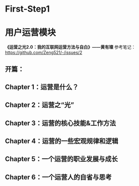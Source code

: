 # First-Step1


# 用户运营模块
**《运营之光2.0：我的互联网运营方法与自白》——黄有璨**
参考笔记： https://github.com/Zeng521/-/issues/2


## 开篇：



## Chapter 1：运营是什么？



## Chapter 2：运营之“光”



## Chapter 3：运营的核心技能&工作方法



## Chapter 4：运营的一些宏观规律和逻辑



## Chapter 5：一个运营的职业发展与成长



## Chapter 6：一个运营人的自省与思考





